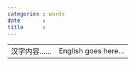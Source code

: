 ```yaml
---
categories : words
date       :
title      :
---
```

<table class="two-columns">

  <tr>
    <td>
      汉字内容……
    </td>
    <td>
      <span lang="en">
        English goes here...
      </span>
    </td>
  </tr>

</table>